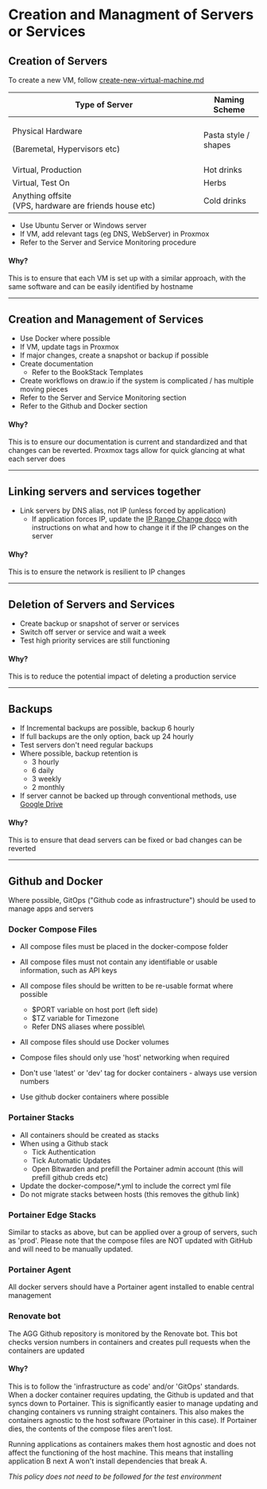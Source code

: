 # Creation and Managment of Servers or Services

## Creation of Servers

To create a new VM, follow [create-new-virtual-machine.md](../processes/create-new-virtual-machine.md "mention")

<table><thead><tr><th width="369">Type of Server</th><th>Naming Scheme</th></tr></thead><tbody><tr><td><p>Physical Hardware </p><p>(Baremetal, Hypervisors etc)</p></td><td>Pasta style / shapes</td></tr><tr><td>Virtual, Production</td><td>Hot drinks</td></tr><tr><td>Virtual, Test On</td><td>Herbs</td></tr><tr><td>Anything offsite<br>(VPS, hardware are friends house etc)</td><td>Cold drinks</td></tr></tbody></table>

* Use Ubuntu Server or Windows server
* If VM, add relevant tags (eg DNS, WebServer) in Proxmox
* Refer to the Server and Service Monitoring procedure

#### Why?

This is to ensure that each VM is set up with a similar approach, with the same software and can be easily identified by hostname

***

## Creation and Management of Services

* Use Docker where possible
* If VM, update tags in Proxmox
* If major changes, create a snapshot or backup if possible
* Create documentation
  * Refer to the BookStack Templates
* Create workflows on draw.io if the system is complicated / has multiple moving pieces
* Refer to the Server and Service Monitoring section
* Refer to the Github and Docker section

#### Why?

This is to ensure our documentation is current and standardized and that changes can be reverted. Proxmox tags allow for quick glancing at what each server does

***

## Linking servers and services together

* Link servers by DNS alias, not IP (unless forced by application)
  * If application forces IP, update the [IP Range Change doco](broken-reference) with instructions on what and how to change it if the IP changes on the server

#### Why?

This is to ensure the network is resilient to IP changes

***

## Deletion of Servers and Services

* Create backup or snapshot of server or services
* Switch off server or service and wait a week
* Test high priority services are still functioning&#x20;

#### Why?

This is to reduce the potential impact of deleting a production service

***

## Backups

* If Incremental backups are possible, backup 6 hourly
* If full backups are the only option, back up 24 hourly
* Test servers don't need regular backups
* Where possible, backup retention is
  * 3 hourly
  * 6 daily
  * 3 weekly
  * 2 monthly
* If server cannot be backed up through conventional methods, use [Google Drive](../service-overviews/maintenance-and-monitoring/google-drive-sync.md)

#### Why?

This is to ensure that dead servers can be fixed or bad changes can be reverted

***

## Github and Docker

Where possible, GitOps ("Github code as infrastructure") should be used to manage apps and servers

### Docker Compose Files

* All compose files must be placed in the docker-compose folder
* All compose files must not contain any identifiable or usable information, such as API keys
* All compose files should be written to be re-usable format where possible
  * $PORT variable on host port (left side)
  * $TZ variable for Timezone
  * Refer DNS aliases where possible\

* All compose files should use Docker volumes
* Compose files should only use 'host' networking when required
* Don't use 'latest' or 'dev' tag for docker containers - always use version numbers
* Use github docker containers where possible

### Portainer Stacks

* All containers should be created as stacks
* When using a Github stack
  * Tick Authentication
  * Tick Automatic Updates
  * Open Bitwarden and prefill the Portainer admin account (this will prefill github creds etc)
* Update the docker-compose/\*.yml to include the correct yml file
* Do not migrate stacks between hosts (this removes the github link)

### Portainer Edge Stacks

Similar to stacks as above, but can be applied over a group of servers, such as 'prod'. Please note that the compose files are NOT updated with GitHub and will need to be manually updated.

### Portainer Agent

All docker servers should have a Portainer agent installed to enable central management

### Renovate bot

The AGG Github repository is monitored by the Renovate bot. This bot checks version numbers in containers and creates pull requests when the containers are updated

#### Why?

This is to follow the 'infrastructure as code' and/or 'GitOps' standards. When a docker container requires updating, the Github is updated and that syncs down to Portainer. This is significantly easier to manage updating and changing containers vs running straight containers. This also makes the containers agnostic to the host software (Portainer in this case). If Portainer dies, the contents of the compose files aren't lost.

Running applications as containers makes them host agnostic and does not affect the functioning of the host machine. This means that installing application B next A won't install dependencies that break A.

_This policy does not need to be followed for the test environment_
